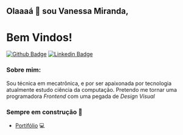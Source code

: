 ## Olaaaá 👋 sou Vanessa Miranda,

# Bem Vindos!

<!--
**Mir4nd4s/Mir4nd4s** is a ✨ _special_ ✨ repository because its `README.md` (this file) appears on your GitHub profile.

Here are some ideas to get you started:

- 🔭 I’m currently working on ...
- 🌱 I’m currently learning ...
- 👯 I’m looking to collaborate on ...
- 🤔 I’m looking for help with ...
- 💬 Ask me about ...
- 📫 How to reach me: ...
- 😄 Pronouns: ...
- ⚡ Fun fact: ...
�
-->

[![Github Badge](https://img.shields.io/badge/-Github-000?style=flat-square&logo=Github&logoColor=white&link=https://github.com/Mir4nd4s)](https://github.com/Mir4nd4s)
[![Linkedin Badge](https://img.shields.io/badge/-LinkedIn-blue?style=flat-square&logo=Linkedin&logoColor=white&link=https://www.linkedin.com/in/vanessa-miranda/)](https://www.linkedin.com/in/vanessa-miranda/)


### Sobre mim:
Sou técnica em mecatrônica, e por ser apaixonada por tecnologia atualmente estudo ciência da computação.
Pretendo me tornar uma programadora *Frontend* com uma pegada de *Design Visual*

### Sempre em construção 🚧
- [Portifólio](https://mir4nd4s.github.io/Meu_Portifolio/) 💻
